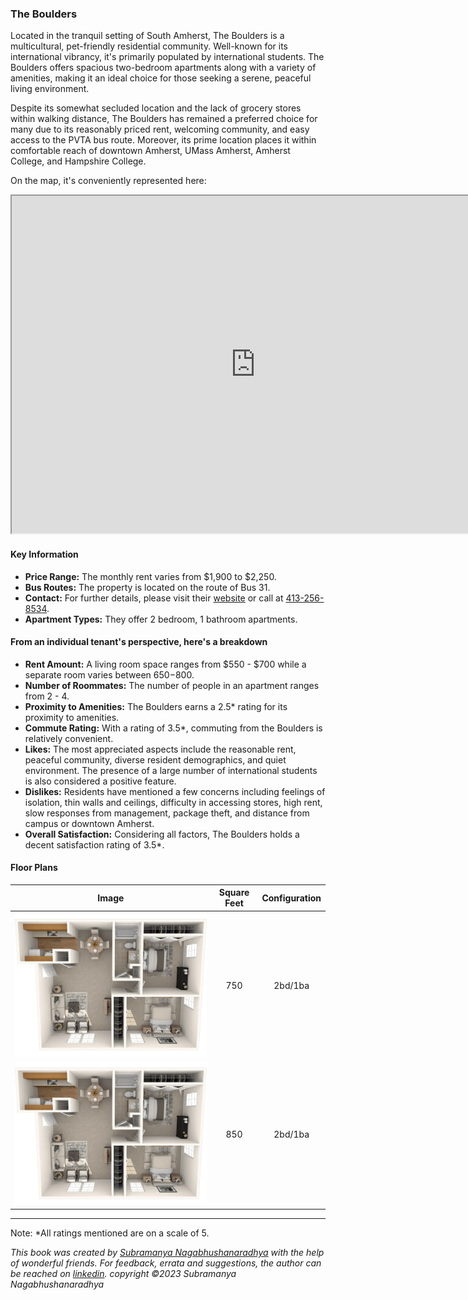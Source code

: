 ### The Boulders

Located in the tranquil setting of South Amherst, The Boulders is a multicultural, pet-friendly residential community. Well-known for its international vibrancy, it's primarily populated by international students. The Boulders offers spacious two-bedroom apartments along with a variety of amenities, making it an ideal choice for those seeking a serene, peaceful living environment.

Despite its somewhat secluded location and the lack of grocery stores within walking distance, The Boulders has remained a preferred choice for many due to its reasonably priced rent, welcoming community, and easy access to the PVTA bus route. Moreover, its prime location places it within comfortable reach of downtown Amherst, UMass Amherst, Amherst College, and Hampshire College.

On the map, it's conveniently represented here:
<div class="responsive-container">
    <iframe src="https://www.google.com/maps/d/embed?mid=1kU2N9nEYh9XInt5QQKhio9AR7L8OHEk&ehbc=2E312F" width="780" height="540"></iframe>
</div>

#### Key Information
- **Price Range:** The monthly rent varies from $1,900 to $2,250.
- **Bus Routes:** The property is located on the route of Bus 31.
- **Contact:** For further details, please visit their [website](https://bouldersapartmenthomes.com) or call at [413-256-8534](tel:413-256-8534).
- **Apartment Types:** They offer 2 bedroom, 1 bathroom apartments.

#### From an individual tenant's perspective, here's a breakdown
- **Rent Amount:** A living room space ranges from $550 - $700 while a separate room varies between $650-$800.
- **Number of Roommates:** The number of people in an apartment ranges from 2 - 4.
- **Proximity to Amenities:** The Boulders earns a 2.5* rating for its proximity to amenities.
- **Commute Rating:** With a rating of 3.5*, commuting from the Boulders is relatively convenient.
- **Likes:** The most appreciated aspects include the reasonable rent, peaceful community, diverse resident demographics, and quiet environment. The presence of a large number of international students is also considered a positive feature.
- **Dislikes:** Residents have mentioned a few concerns including feelings of isolation, thin walls and ceilings, difficulty in accessing stores, high rent, slow responses from management, package theft, and distance from campus or downtown Amherst.
- **Overall Satisfaction:** Considering all factors, The Boulders holds a decent satisfaction rating of 3.5*.

#### Floor Plans
| Image | Square Feet | Configuration |
| :---: | :---: | :---: |
| ![Floor Plan 1](/assets/boulders_floorplan_1.webp) | 750 | 2bd/1ba |
| ![Floor Plan 2](/assets/boulders_floorplan_2.webp) | 850 | 2bd/1ba |


---
Note: 
*All ratings mentioned are on a scale of 5.

*This book was created by [Subramanya Nagabhushanaradhya](https://subramanya.ai) with the help of wonderful friends. For feedback, errata and suggestions, the author can be reached on [linkedin](https://www.linkedin.com/in/nsubramanya). copyright ©2023 Subramanya Nagabhushanaradhya*